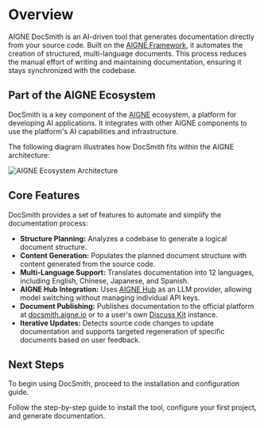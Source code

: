 # Overview

AIGNE DocSmith is an AI-driven tool that generates documentation directly from your source code. Built on the [AIGNE Framework](https://www.aigne.io/en/framework), it automates the creation of structured, multi-language documents. This process reduces the manual effort of writing and maintaining documentation, ensuring it stays synchronized with the codebase.

## Part of the AIGNE Ecosystem

DocSmith is a key component of the [AIGNE](https://www.aigne.io) ecosystem, a platform for developing AI applications. It integrates with other AIGNE components to use the platform's AI capabilities and infrastructure.

The following diagram illustrates how DocSmith fits within the AIGNE architecture:

![AIGNE Ecosystem Architecture](https://docsmith.aigne.io/image-bin/uploads/def424c20bbdb3c77483894fe0e22819.png)

## Core Features

DocSmith provides a set of features to automate and simplify the documentation process:

*   **Structure Planning:** Analyzes a codebase to generate a logical document structure.
*   **Content Generation:** Populates the planned document structure with content generated from the source code.
*   **Multi-Language Support:** Translates documentation into 12 languages, including English, Chinese, Japanese, and Spanish.
*   **AIGNE Hub Integration:** Uses [AIGNE Hub](https://www.aigne.io/en/hub) as an LLM provider, allowing model switching without managing individual API keys.
*   **Document Publishing:** Publishes documentation to the official platform at [docsmith.aigne.io](https://docsmith.aigne.io/app/) or to a user's own [Discuss Kit](https://www.arcblock.io/docs/web3-kit/en/discuss-kit) instance.
*   **Iterative Updates:** Detects source code changes to update documentation and supports targeted regeneration of specific documents based on user feedback.

## Next Steps

To begin using DocSmith, proceed to the installation and configuration guide.

<x-card data-title="Next: Getting Started" data-href="/getting-started" data-icon="lucide:arrow-right-circle" data-cta="Start the guide">
  Follow the step-by-step guide to install the tool, configure your first project, and generate documentation.
</x-card>